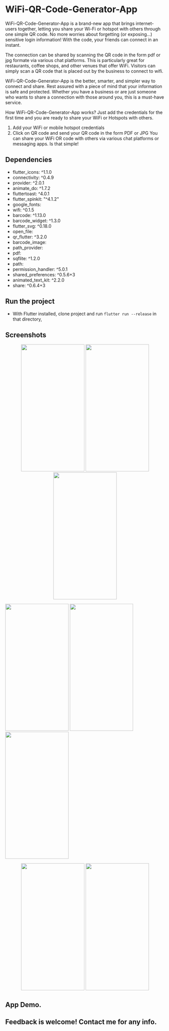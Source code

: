 # WiFi-QR-Code-Generator-App

WiFi-QR-Code-Generator-App  is a brand-new app that brings internet-users together, letting you share your Wi-Fi or hotspot with others through one simple QR code. No more worries about forgetting (or exposing…) sensitive login information! With the code, your friends can connect in an instant.

The connection can be shared by scanning the QR code in the form pdf or jpg formate via various chat platforms. This is particularly great for restaurants, coffee shops, and other venues that offer WiFi. Visitors can simply scan a QR code that is placed out by the business to connect to wifi.

WiFi-QR-Code-Generator-App is the better, smarter, and simpler way to connect and share. Rest assured with a piece of mind that your information is safe and protected. Whether you have a business or are just someone who wants to share a connection with those around you, this is a must-have service.

How WiFi-QR-Code-Generator-App works?
Just add the credentials for the first time and you are ready to share your WiFi or Hotspots with others.
1. Add your WiFi or mobile hotspot credentials
2. Click on QR code and send your QR code in the form PDF or JPG
You can share your WiFi OR code with others via various chat platforms or messaging apps. Is that simple!

## Dependencies 
 - flutter_icons: ^1.1.0
 - connectivity: ^0.4.9
 - provider: ^2.0.1
 - animate_do: ^1.7.2
 - fluttertoast: ^4.0.1
 - flutter_spinkit: "^4.1.2"
 - google_fonts:
 - wifi: ^0.1.5
 - barcode: ^1.13.0
 - barcode_widget: ^1.3.0
 - flutter_svg: ^0.18.0
 - open_file:
 - qr_flutter: ^3.2.0
 - barcode_image:
 - path_provider:
 - pdf:
 - sqflite: ^1.2.0
 - path:
 - permission_handler: ^5.0.1
 - shared_preferences: ^0.5.6+3
 - animated_text_kit: ^2.2.0
 - share: ^0.6.4+3
 
## Run the project
- With Flutter installed, clone project and run `flutter run --release` in that directory,


## Screenshots

<p align ="middle">
<img src = "https://user-images.githubusercontent.com/47661086/94371221-a12c3480-0112-11eb-845f-aee9dcfbb772.jpg" width="200" height="400" /> 
<img src ="https://user-images.githubusercontent.com/47661086/94371225-a5585200-0112-11eb-9db8-7690fd2a4ad7.jpg" width="200" height="400"/>
<img src ="https://user-images.githubusercontent.com/47661086/94371226-a7221580-0112-11eb-8e06-9b8fa4abdab5.jpg" width="200" height="400"/> 
</p>

<p align ="middle">
 
<img src="https://user-images.githubusercontent.com/47661086/94371227-a8534280-0112-11eb-9260-88078fb17c94.jpg" 
width="200" height="400" />
<img src="https://user-images.githubusercontent.com/47661086/94371228-a9846f80-0112-11eb-8dce-0628b76208f6.jpg" 
width="200" height="400" />
<img src="https://user-images.githubusercontent.com/47661086/94371229-aa1d0600-0112-11eb-861f-0e73c2cf2bc8.jpg" 
width="200" height="400" />  
 </p>
 
<p align ="middle">
<img src="https://user-images.githubusercontent.com/47661086/94371230-abe6c980-0112-11eb-9cfe-715dba926ddb.jpg" 
width="200" height="400" />
<img src="https://user-images.githubusercontent.com/47661086/94371231-ad17f680-0112-11eb-8a0b-6be8dfe52529.jpg" 
width="200" height="400" />
</p>


## App Demo.


## Feedback is welcome! Contact me for any info.
